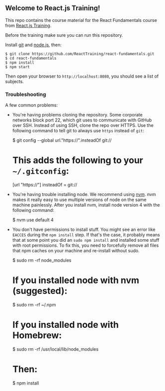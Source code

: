 ## Welcome to React.js Training!

This repo contains the course material for the React Fundamentals course from [React.js Training](https://reactjs-training.com/).

Before the training make sure you can run this repository.

Install [git](http://git-scm.com/downloads) and [node.js](https://nodejs.org/), then:

    $ git clone https://github.com/ReactTraining/react-fundamentals.git
    $ cd react-fundamentals
    $ npm install
    $ npm start

Then open your browser to `http://localhost:8080`, you should see a list of subjects.

### Troubleshooting

A few common problems:

- You're having problems cloning the repository. Some corporate networks block port 22, which git uses to communicate with GitHub over SSH. Instead of using SSH, clone the repo over HTTPS. Use the following command to tell git to always use `https` instead of `git`:

    $ git config --global url."https://".insteadOf git://

    # This adds the following to your `~/.gitconfig`:
    [url "https://"]
      insteadOf = git://

- You're having trouble installing node. We recommend using [nvm](https://github.com/creationix/nvm). nvm makes it really easy to use multiple versions of node on the same machine painlessly. After you install nvm, install node version 4 with the following command:

    $ nvm use default 4

- You don't have permissions to install stuff. You might see an error like `EACCES` during the `npm install` step. If that's the case, it probably means that at some point you did an `sudo npm install` and installed some stuff with root permissions. To fix this, you need to forcefully remove all files that npm caches on your machine and re-install without sudo.

    $ sudo rm -rf node_modules

    # If you installed node with nvm (suggested):
    $ sudo rm -rf ~/.npm 

    # If you installed node with Homebrew:
    $ sudo rm -rf /usr/local/lib/node_modules

    # Then:
    $ npm install

